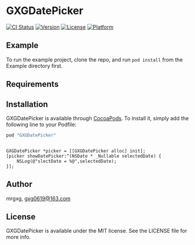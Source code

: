 # GXGDatePicker

[![CI Status](http://img.shields.io/travis/龚雪刚/GXGDatePicker.svg?style=flat)](https://travis-ci.org/龚雪刚/GXGDatePicker)
[![Version](https://img.shields.io/cocoapods/v/GXGDatePicker.svg?style=flat)](http://cocoapods.org/pods/GXGDatePicker)
[![License](https://img.shields.io/cocoapods/l/GXGDatePicker.svg?style=flat)](http://cocoapods.org/pods/GXGDatePicker)
[![Platform](https://img.shields.io/cocoapods/p/GXGDatePicker.svg?style=flat)](http://cocoapods.org/pods/GXGDatePicker)

## Example

To run the example project, clone the repo, and run `pod install` from the Example directory first.

## Requirements

## Installation

GXGDatePicker is available through [CocoaPods](http://cocoapods.org). To install
it, simply add the following line to your Podfile:

```ruby
pod "GXGDatePicker"
```

```

GXGDatePicker *picker = [[GXGDatePicker alloc] init];
[picker showDatePicker:^(NSDate * _Nullable selectedDate) {
    NSLog(@"slectDate = %@",selectedDate);
}];

```


## Author

mrgxg, gxg0619@163.com

## License

GXGDatePicker is available under the MIT license. See the LICENSE file for more info.
